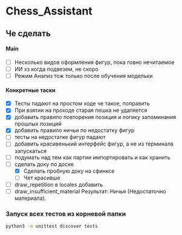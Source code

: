 # Chess_Assistant

## Че сделать 
#### Main
- [ ] Несколько видов оформления фигур, пока говно нечитаемое
- [ ] ИИ хз когда подвезем, не скоро
- [ ] Режим Анализ тож только после обучения модельки

#### Конкретные таски
- [x] Тесты падают на простом ходе че такое, поправить
- [x] При взятии на проходе старая пешка не удаляется
- [x] добавить правило повторения позиция и логику запоминания прошлых позиций
- [x] добавить правило ничьи по недостатку фигур 
- [ ] тесты на недостатке фигур падают
- [ ] добавить красивенький интерфейс фигур, а не из терминала запускаться
- [ ] подумать над тем как партии импортировать и как хранить
- [ ] сделать доку по доске
	- [x] Сделать пробную доку на сфинксе
	- [ ] Чет красивше
- [ ] draw_repetition в locales добавить
- [ ] draw_insufficient_material Результат: Ничья (Недостаточно материала).

### Запуск всех тестов из корневой папки
```Bash
python3 -m unittest discover tests
